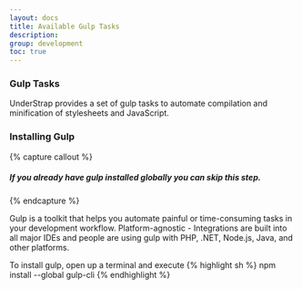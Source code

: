 ```yaml
---
layout: docs
title: Available Gulp Tasks
description: 
group: development
toc: true
---
```


### Gulp Tasks
UnderStrap provides a set of gulp tasks to automate compilation and minification of stylesheets and JavaScript. 

### Installing Gulp

{% capture callout %}
##### If you already have gulp installed globally you can skip this step.
{% endcapture %}

Gulp is a toolkit that helps you automate painful or time-consuming tasks in your development workflow. Platform-agnostic - Integrations are built into all major IDEs and people are using gulp with PHP, .NET, Node.js, Java, and other platforms.

To install gulp, open up a terminal and execute
{% highlight sh %}
npm install --global gulp-cli
{% endhighlight %}
